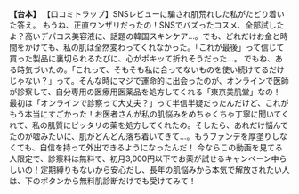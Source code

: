 **【台本】**
【口コミトラップ】SNSレビューに騙され肌荒れした私がたどり着いた答え。
もうね、正直ウンザリだったの！SNSでバズったコスメ、全部試したよ？高いデパコス美容液に、話題の韓国スキンケア…。でも、どれだけお金と時間をかけても、私の肌は全然変わってくれなかった。「これが最後」って信じて買った製品に裏切られるたびに、心がポキッて折れそうだった…。
でもね、ある時気づいたの。「これって、そもそも私に合ってないものを使い続けてるだけじゃない？」って。そんな時にマジで運命的に出会ったのが、オンラインで医師が診察して、自分専用の医療用医薬品を処方してくれる「東京美肌堂」なの！
最初は「オンラインで診察って大丈夫？」って半信半疑だったんだけど、これがもう本当にすごかった！お医者さんが私の肌悩みをめちゃくちゃ丁寧に聞いてくれて、私の肌質にピッタリの薬を処方してくれたの。そしたら、あれだけ悩んでたのが嘘みたいに、肌がどんどん落ち着いてきて…。もうファンデを厚塗りしなくても、自信を持って外出できるようになったんだ！
今ならこの動画を見てる人限定で、診察料は無料で、初月3,000円以下でお薬が試せるキャンペーン中らしいの！定期縛りもないから安心だし、長年の肌悩みから本気で解放されたい人は、下のボタンから無料肌診断だけでも受けてみて！
